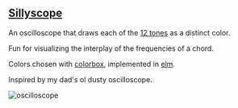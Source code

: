 [Sillyscope](https://briandunn.github.io/sillyscope/)
-----------------------------------------------------

An oscilloscope that draws each of the [12 tones](https://en.wikipedia.org/wiki/Equal_temperament#Twelve-tone_equal_temperament) as a distinct color.

Fun for visualizing the interplay of the frequencies of a chord.

Colors chosen with [colorbox](http://www.colorbox.io/), implemented in [elm](https://elm-lang.org/).

Inspired by my dad's ol dusty oscilloscope.

![oscilloscope](https://lh3.googleusercontent.com/tT8M7F-Bm86GLTlHcYIf0NIekKSjp6juECGBins92-nYJgLmkK1pzi8M6Mr1uBEYdkCYGQMMfVMrjgSc0ymhTvsuSduzzaHyxSnPaCPDjVDQTI0nSzdYWyu9j6AotGbKylCzEZTYB4a5UPFmjlula8xIzum-AlpHbs8tourgOj3Ldsc1ePJYEM2faNw-zFFuu9e1hQwuNt_pIxXnbA-vDCP_XRpW3xjmHlDtm9CrYNV8X_s8JjQonQstR7AQAemgrqNDEASh7eXGW0CMX4x8pryA3ZvSEXEkQremJxadqfqWP8nfu4MAFEQFfhHM7MzThBUWxhr6KjUAwBrEF6ZZSZ-ATyhfSoEFViSWQF6aXEA_VUvic1A6pwqiLEqipuwE5okceKKky6lIQTYSXqyRWGV-ppnfTqwEh71ky4IMktjqGsegvTympHGLqepfuYb9SlVMyGrkl9oTBsOkDExoGXqgaTuuenhDj5d4QUNZTquhN2wkZBYf2vcyvoLpUpCOYv9-aOOdSbV8Q4KXN6mfpVnvNuSFt5GF2kqJyEjirnP_gIfUaWNp_Ni-GoYzlB_7p70dwqNRfz1391ZxZxKghg6x4WY9xeqaNDAKXUJ9hENTvoJP1ttbC3lywx-Plpy4NFe8grWIy41tQHnt0gMuW8kN3vNHSmPwU7DMmx_xsBGFHldJQN5gZS-uJZh8tXRFdvcjGDB5CEz9AsCgJ-s=w486-h558-no)
